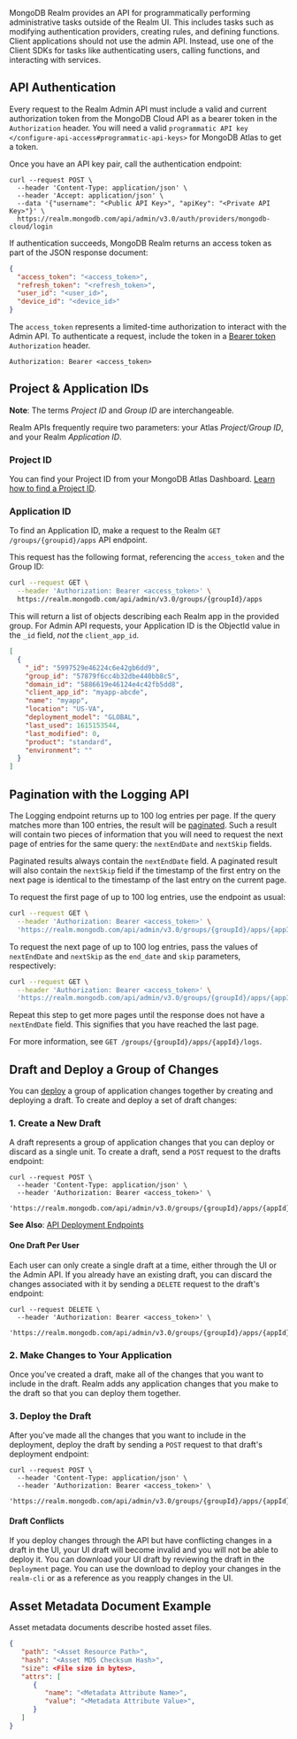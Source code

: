 MongoDB Realm provides an API for programmatically performing
administrative tasks outside of the Realm UI. This includes tasks such
as modifying authentication providers, creating rules, and defining
functions. Client applications should not use the admin API. Instead,
use one of the Client SDKs for tasks like authenticating users, calling
functions, and interacting with services.

## API Authentication

Every request to the Realm Admin API must include a valid and current
authorization token from the MongoDB Cloud API as a bearer token in the
`Authorization` header. You will need a valid `programmatic API key </configure-api-access#programmatic-api-keys>` for MongoDB Atlas to
get a token.

Once you have an API key pair, call the authentication endpoint:

```shell
curl --request POST \
  --header 'Content-Type: application/json' \
  --header 'Accept: application/json' \
  --data '{"username": "<Public API Key>", "apiKey": "<Private API Key>"}' \
  https://realm.mongodb.com/api/admin/v3.0/auth/providers/mongodb-cloud/login
```

If authentication succeeds, MongoDB Realm returns an access token as
part of the JSON response document:

```json
{
  "access_token": "<access_token>",
  "refresh_token": "<refresh_token>",
  "user_id": "<user_id>",
  "device_id": "<device_id>"
}
```

The `access_token` represents a limited-time authorization to interact
with the Admin API. To authenticate a request, include the token in a
[Bearer token](https://developer.mozilla.org/en-US/docs/Web/HTTP/Authentication)
`Authorization` header.

```http
Authorization: Bearer <access_token>
```

## Project & Application IDs

**Note**: The terms _Project ID_ and _Group ID_ are interchangeable.

Realm APIs frequently require two parameters: your Atlas _Project/Group
ID_, and your Realm _Application ID_.

### Project ID

You can find your Project ID from your MongoDB Atlas Dashboard. [Learn how to find a Project ID](/realm/get-started/find-your-project-or-app-id#std-label-find-your-project-id).

### Application ID

To find an Application ID, make a request to the Realm `GET /groups/{groupid}/apps`
API endpoint.

This request has the following format, referencing the `access_token`
and the Group ID:

```sh
curl --request GET \
  --header 'Authorization: Bearer <access_token>' \
  https://realm.mongodb.com/api/admin/v3.0/groups/{groupId}/apps
```

This will return a list of objects describing each Realm app in the
provided group. For Admin API requests, your Application ID is the
ObjectId value in the `_id` field, _not_ the `client_app_id`.

```json
[
  {
    "_id": "5997529e46224c6e42gb6dd9",
    "group_id": "57879f6cc4b32dbe440bb8c5",
    "domain_id": "5886619e46124e4c42fb5dd8",
    "client_app_id": "myapp-abcde",
    "name": "myapp",
    "location": "US-VA",
    "deployment_model": "GLOBAL",
    "last_used": 1615153544,
    "last_modified": 0,
    "product": "standard",
    "environment": ""
  }
]
```

## Pagination with the Logging API

The Logging endpoint returns up to 100 log entries per page. If the
query matches more than 100 entries, the result will be
[paginated](https://en.wikipedia.org/wiki/Pagination). Such a result
will contain two pieces of information that you will need to request the
next page of entries for the same query: the `nextEndDate` and
`nextSkip` fields.

Paginated results always contain the `nextEndDate` field. A paginated
result will also contain the `nextSkip` field if the timestamp of the
first entry on the next page is identical to the timestamp of the last
entry on the current page.

To request the first page of up to 100 log entries, use the endpoint as
usual:

```sh
curl --request GET \
  --header 'Authorization: Bearer <access_token>' \
  'https://realm.mongodb.com/api/admin/v3.0/groups/{groupId}/apps/{appId}/logs'
```

To request the next page of up to 100 log entries, pass the values of
`nextEndDate` and `nextSkip` as the `end_date` and `skip` parameters,
respectively:

```sh
curl --request GET \
  --header 'Authorization: Bearer <access_token>' \
  'https://realm.mongodb.com/api/admin/v3.0/groups/{groupId}/apps/{appId}/logs?end_date={nextEndDate of previous response}&skip={nextSkip of previous response}'
```

Repeat this step to get more pages until the response does not have a
`nextEndDate` field. This signifies that you have reached the last page.

For more information, see `GET /groups/{groupId}/apps/{appId}/logs`.

## Draft and Deploy a Group of Changes

You can [deploy](/realm/manage-apps/deploy#std-label-application-deployment) a
group of application changes together by creating and deploying a draft.
To create and deploy a set of draft changes:

### 1. Create a New Draft

A draft represents a group of application changes that you can deploy or
discard as a single unit. To create a draft, send a `POST` request to
the drafts endpoint:

```shell
curl --request POST \
  --header 'Content-Type: application/json' \
  --header 'Authorization: Bearer <access_token>' \
  'https://realm.mongodb.com/api/admin/v3.0/groups/{groupId}/apps/{appId}/drafts'
```

**See Also**: [API Deployment Endpoints](undefinedapplication-deployment-apis)

#### One Draft Per User

Each user can only create a single draft at a time, either through the
UI or the Admin API. If you already have an existing draft, you can
discard the changes associated with it by sending a `DELETE` request to
the draft's endpoint:

```shell
curl --request DELETE \
  --header 'Authorization: Bearer <access_token>' \
  'https://realm.mongodb.com/api/admin/v3.0/groups/{groupId}/apps/{appId}/drafts/{draftId}'
```

### 2. Make Changes to Your Application

Once you've created a draft, make all of the changes that you want to
include in the draft. Realm adds any application changes that you make
to the draft so that you can deploy them together.

### 3. Deploy the Draft

After you've made all the changes that you want to include in the
deployment, deploy the draft by sending a `POST` request to that draft's
deployment endpoint:

```shell
curl --request POST \
  --header 'Content-Type: application/json' \
  --header 'Authorization: Bearer <access_token>' \
  'https://realm.mongodb.com/api/admin/v3.0/groups/{groupId}/apps/{appId}/drafts/{draftId}/deployment'
```

#### Draft Conflicts

If you deploy changes through the API but have conflicting changes in a
draft in the UI, your UI draft will become invalid and you will not be
able to deploy it. You can download your UI draft by reviewing the draft
in the `Deployment` page. You can use the download to deploy your
changes in the `realm-cli` or as a reference as you reapply changes in
the UI.

</div>

## Asset Metadata Document Example

Asset metadata documents describe hosted asset files.

```json
{
   "path": "<Asset Resource Path>",
   "hash": "<Asset MD5 Checksum Hash>",
   "size": <File size in bytes>,
   "attrs": [
      {
         "name": "<Metadata Attribute Name>",
         "value": "<Metadata Attribute Value>",
      }
   ]
}
```
